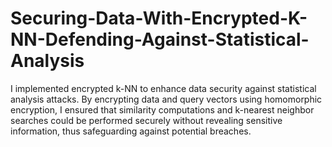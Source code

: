# Securing-Data-With-Encrypted-K-NN-Defending-Against-Statistical-Analysis
I implemented encrypted k-NN to enhance data security against statistical analysis attacks. By encrypting data and query vectors using homomorphic encryption, I ensured that similarity computations and k-nearest neighbor searches could be performed securely without revealing sensitive information, thus safeguarding against potential breaches.

